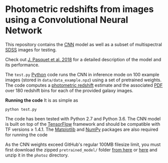 # Photometric redshifts from images using a Convolutional Neural Network

This repository contains the [CNN](https://en.wikipedia.org/wiki/Convolutional_neural_network) model as well as a subset of multispectral [SDSS](http://www.sdss.org/) images for testing.

Check out [J. Pasquet et al. 2018](http://arxiv.org/abs/1806.06607) for a detailed description of the model and its performance.

The `test.py` [Python](https://www.python.org/)  code runs the CNN in inference mode on 100 example images (stored in `data/data_example.npz`) using a set of pretrained weights. The code computes a [photometric redshift](https://en.wikipedia.org/wiki/Photometric_redshift) estimate and the associated [PDF](https://en.wikipedia.org/wiki/Probability_density_function) over 180 redshift bins for each of the provided galaxy images.  

**Running the code**
It is as simple as
```
python test.py
```
The code has been tested with Python 2.7 and Python 3.6. The CNN model is built on top of the [TensorFlow](https://www.tensorflow.org/) framework and should be compatible with TF versions ≥ 1.4.1. The [Matplotlib](https://matplotlib.org/) and [NumPy](http://www.numpy.org/) packages are also required for running the code

As the CNN weights exceed GitHub's regular 100MB filesize limit, you must first download the zipped `pretrained_model/` folder [from here](https://projets.lam.fr/dmsf/files/16149/view) or [here](https://drive.google.com/drive/folders/19QjIaJcbe7btlUDTHUWxC64-aEQk4r9Q) and unzip it in the `photoz` directory.



